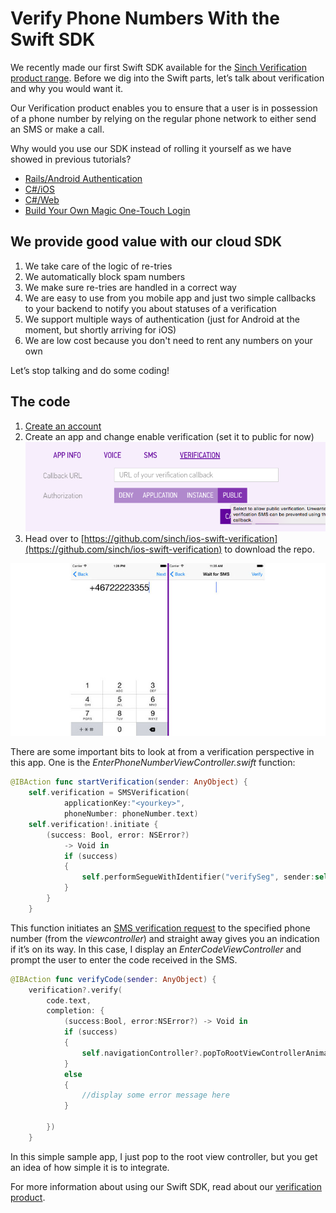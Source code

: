 # Verify Phone Numbers With the Swift SDK

We recently made our first Swift SDK available for the [Sinch Verification product range](https://www.sinch.com/products/verification/). Before we dig into the Swift parts, let’s talk about verification and why you would want it. 

Our Verification product enables you to ensure that a user is in possession of a phone number by relying on the regular phone network to either send an SMS or make a call. 

Why would you use our SDK instead of rolling it yourself as we have showed in previous tutorials? 

- [Rails/Android Authentication](https://www.sinch.com/tutorials/ruby-on-rails-authentication/)
- [C#/iOS](https://www.sinch.com/tutorials/building-a-c-authentication-system-with-net/)
- [C#/Web](https://www.sinch.com/tutorials/build-two-factor-authentication-system-pt-3/)
- [Build Your Own Magic One-Touch Login](https://www.sinch.com/tutorials/build-authenticator-app-sinch-otp-sharp/)

## We provide good value with our cloud SDK
1. We take care of the logic of re-tries
2. We automatically block spam numbers
3. We make sure re-tries are handled in a correct way
4. We are easy to use from you mobile app and just two simple callbacks to your backend to notify you about statuses of a verification
5. We support multiple ways of authentication (just for Android at the moment, but shortly arriving for iOS)
6. We are low cost because you don't need to rent any numbers on your own

Let’s stop talking and do some coding!

## The code
 
1. [Create an account](https://www.sinch.com/dashboard/#/signup)
2. Create an app and change enable verification (set it to public for now) 
![enable verification](images/configureapp.png)
3. Head over to [https://github.com/sinch/ios-swift-verification](https://github.com/sinch/ios-swift-verification) to download the repo.

![screenshots](images/screenshots2.jpg)

There are some important bits to look at from a verification perspective in this app. One is the *EnterPhoneNumberViewController.swift* function:

```swift
@IBAction func startVerification(sender: AnyObject) {
    self.verification = SMSVerification(
    		applicationKey:"<yourkey>", 
    		phoneNumber: phoneNumber.text)
    self.verification!.initiate { 
    	(success: Bool, error: NSError?) 
    		-> Void in
            if (success)
            {
                self.performSegueWithIdentifier("verifySeg", sender:self)
            }
        }
    }
```
This function initiates an [SMS verification request](https://www.sinch.com/products/verification/sms-verification/) to the specified phone number (from the *viewcontroller*) and straight away gives you an indication if it’s on its way. In this case, I display an *EnterCodeViewController* and prompt the user to enter the code received in the SMS. 

```swift
@IBAction func verifyCode(sender: AnyObject) {
    verification?.verify(
    	code.text, 
    	completion: { 
    		(success:Bool, error:NSError?) -> Void in
            if (success)
            {
            	self.navigationController?.popToRootViewControllerAnimated(true)
            }
            else
            {
                //display some error message here
            }
            
        })
    }
```

In this simple sample app, I just pop to the root view controller, but you get an idea of how simple it is to integrate. 

For more information about using our Swift SDK, read about our [verification product](https://www.sinch.com/docs/verification/ios/).
